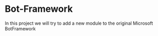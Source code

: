 # Bot-Framework
In this project we will try to add a new module to the original Microsoft BotFramework
